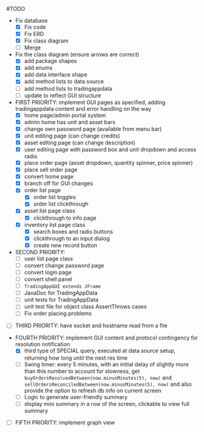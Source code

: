 #TODO
* Fix database
    - [x] Fix code
    - [x] Fix ERD
    - [x] Fix class diagram
    - [ ] Merge
* Fix the class diagram (ensure arrows are correct)
    - [x] add package shapes
    - [x] add enums
    - [x] add data interface shape
    - [x] add method lists to data source
    - [ ] add method lists to tradingappdata
    - [ ] update to reflect GUI structure
* FIRST PRIORITY: implement GUI pages as specified, adding tradingappdata content and error handling on the way
    - [x] home page/admin portal system
    - [x] admin home has unit and asset bars
    - [x] change own password page (available from menu bar)
    - [x] unit editing page (can change credits)
    - [x] asset editing page (can change description)
    - [x] user editing page with password box and unit dropdown and access radio
    - [x] place order page (asset dropdown, quantity spinner, price spinner)
    - [x] place sell order page
    - [x] convert home page
    - [x] branch off for GUI changes
    - [x] order list page
        - [x] order list toggles
        - [x] order list clickthrough
    - [x] asset list page class
        - [x] clickthrough to info page
    - [x] inventory list page class
        - [x] search boxes and radio buttons
        - [x] clickthrough to an input dialog
        - [x] create new record button
* SECOND PRIORITY:
    - [ ] user list page class
    - [ ] convert change password page
    - [ ] convert login page
    - [ ] convert shell panel
    - [ ] `TradingAppGUI extends JFrame`
    - [ ] JavaDoc for TradingAppData
    - [ ] unit tests for TradingAppData
    - [ ] unit test file for object class AssertThrows cases
    - [ ] Fix order placing problems
* [ ] THIRD PRIORITY: have socket and hostname read from a file
* FOURTH PRIORITY: implement GUI content and protocol contingency for resolution notification
    - [x] third type of SPECIAL query, executed at data source setup, returning how long until the next res time
    - [ ] Swing timer: every 5 minutes, with an initial delay of slightly more than this number to account for slowness, get
      `buyOrdersResolvedBetween(now.minusMinutes(5), now)` and `sellOrdersReconciledBetween(now.minusMinutes(5), now)`
      and also provide the option to refresh db info on current screen
    - [ ] Logic to generate user-friendly summary
    - [ ] display mini summary in a row of the screen, clickable to view full summary
* [ ] FIFTH PRIORITY: implement graph view
